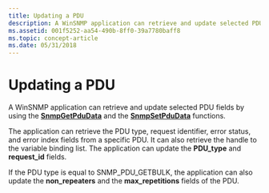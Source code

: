 ```yaml
---
title: Updating a PDU
description: A WinSNMP application can retrieve and update selected PDU fields by using the SnmpGetPduData and the SnmpSetPduData functions.
ms.assetid: 001f5252-aa54-490b-8ff0-39a7780baff8
ms.topic: concept-article
ms.date: 05/31/2018
---
```


# Updating a PDU

A WinSNMP application can retrieve and update selected PDU fields by using the [**SnmpGetPduData**](/windows/desktop/api/Winsnmp/nf-winsnmp-snmpgetpdudata) and the [**SnmpSetPduData**](/windows/desktop/api/Winsnmp/nf-winsnmp-snmpsetpdudata) functions.

The application can retrieve the PDU type, request identifier, error status, and error index fields from a specific PDU. It can also retrieve the handle to the variable binding list. The application can update the **PDU\_type** and **request\_id** fields.

If the PDU type is equal to SNMP\_PDU\_GETBULK, the application can also update the **non\_repeaters** and the **max\_repetitions** fields of the PDU.

 

 




